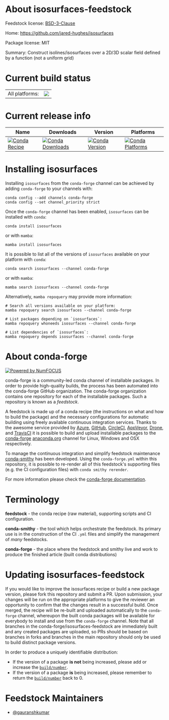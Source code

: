 About isosurfaces-feedstock
===========================

Feedstock license: [BSD-3-Clause](https://github.com/conda-forge/isosurfaces-feedstock/blob/main/LICENSE.txt)

Home: https://github.com/jared-hughes/isosurfaces

Package license: MIT

Summary: Construct isolines/isosurfaces over a 2D/3D scalar field defined by a function (not a uniform grid)

Current build status
====================


<table><tr><td>All platforms:</td>
    <td>
      <a href="https://dev.azure.com/conda-forge/feedstock-builds/_build/latest?definitionId=16339&branchName=main">
        <img src="https://dev.azure.com/conda-forge/feedstock-builds/_apis/build/status/isosurfaces-feedstock?branchName=main">
      </a>
    </td>
  </tr>
</table>

Current release info
====================

| Name | Downloads | Version | Platforms |
| --- | --- | --- | --- |
| [![Conda Recipe](https://img.shields.io/badge/recipe-isosurfaces-green.svg)](https://anaconda.org/conda-forge/isosurfaces) | [![Conda Downloads](https://img.shields.io/conda/dn/conda-forge/isosurfaces.svg)](https://anaconda.org/conda-forge/isosurfaces) | [![Conda Version](https://img.shields.io/conda/vn/conda-forge/isosurfaces.svg)](https://anaconda.org/conda-forge/isosurfaces) | [![Conda Platforms](https://img.shields.io/conda/pn/conda-forge/isosurfaces.svg)](https://anaconda.org/conda-forge/isosurfaces) |

Installing isosurfaces
======================

Installing `isosurfaces` from the `conda-forge` channel can be achieved by adding `conda-forge` to your channels with:

```
conda config --add channels conda-forge
conda config --set channel_priority strict
```

Once the `conda-forge` channel has been enabled, `isosurfaces` can be installed with `conda`:

```
conda install isosurfaces
```

or with `mamba`:

```
mamba install isosurfaces
```

It is possible to list all of the versions of `isosurfaces` available on your platform with `conda`:

```
conda search isosurfaces --channel conda-forge
```

or with `mamba`:

```
mamba search isosurfaces --channel conda-forge
```

Alternatively, `mamba repoquery` may provide more information:

```
# Search all versions available on your platform:
mamba repoquery search isosurfaces --channel conda-forge

# List packages depending on `isosurfaces`:
mamba repoquery whoneeds isosurfaces --channel conda-forge

# List dependencies of `isosurfaces`:
mamba repoquery depends isosurfaces --channel conda-forge
```


About conda-forge
=================

[![Powered by
NumFOCUS](https://img.shields.io/badge/powered%20by-NumFOCUS-orange.svg?style=flat&colorA=E1523D&colorB=007D8A)](https://numfocus.org)

conda-forge is a community-led conda channel of installable packages.
In order to provide high-quality builds, the process has been automated into the
conda-forge GitHub organization. The conda-forge organization contains one repository
for each of the installable packages. Such a repository is known as a *feedstock*.

A feedstock is made up of a conda recipe (the instructions on what and how to build
the package) and the necessary configurations for automatic building using freely
available continuous integration services. Thanks to the awesome service provided by
[Azure](https://azure.microsoft.com/en-us/services/devops/), [GitHub](https://github.com/),
[CircleCI](https://circleci.com/), [AppVeyor](https://www.appveyor.com/),
[Drone](https://cloud.drone.io/welcome), and [TravisCI](https://travis-ci.com/)
it is possible to build and upload installable packages to the
[conda-forge](https://anaconda.org/conda-forge) [anaconda.org](https://anaconda.org/)
channel for Linux, Windows and OSX respectively.

To manage the continuous integration and simplify feedstock maintenance
[conda-smithy](https://github.com/conda-forge/conda-smithy) has been developed.
Using the ``conda-forge.yml`` within this repository, it is possible to re-render all of
this feedstock's supporting files (e.g. the CI configuration files) with ``conda smithy rerender``.

For more information please check the [conda-forge documentation](https://conda-forge.org/docs/).

Terminology
===========

**feedstock** - the conda recipe (raw material), supporting scripts and CI configuration.

**conda-smithy** - the tool which helps orchestrate the feedstock.
                   Its primary use is in the construction of the CI ``.yml`` files
                   and simplify the management of *many* feedstocks.

**conda-forge** - the place where the feedstock and smithy live and work to
                  produce the finished article (built conda distributions)


Updating isosurfaces-feedstock
==============================

If you would like to improve the isosurfaces recipe or build a new
package version, please fork this repository and submit a PR. Upon submission,
your changes will be run on the appropriate platforms to give the reviewer an
opportunity to confirm that the changes result in a successful build. Once
merged, the recipe will be re-built and uploaded automatically to the
`conda-forge` channel, whereupon the built conda packages will be available for
everybody to install and use from the `conda-forge` channel.
Note that all branches in the conda-forge/isosurfaces-feedstock are
immediately built and any created packages are uploaded, so PRs should be based
on branches in forks and branches in the main repository should only be used to
build distinct package versions.

In order to produce a uniquely identifiable distribution:
 * If the version of a package **is not** being increased, please add or increase
   the [``build/number``](https://docs.conda.io/projects/conda-build/en/latest/resources/define-metadata.html#build-number-and-string).
 * If the version of a package **is** being increased, please remember to return
   the [``build/number``](https://docs.conda.io/projects/conda-build/en/latest/resources/define-metadata.html#build-number-and-string)
   back to 0.

Feedstock Maintainers
=====================

* [@gauranshkumar](https://github.com/gauranshkumar/)

